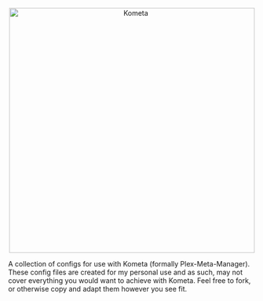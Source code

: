 <p align="center">
  <img src="https://raw.githubusercontent.com/mikenobbs/Kometa-Configs/main/img/kometa.png" width="500" alt="Kometa">
</p>

A collection of configs for use with Kometa (formally Plex-Meta-Manager). These config files are created for my personal use and as such, may not cover everything you would want to achieve with Kometa. Feel free to fork, or otherwise copy and adapt them however you see fit.
